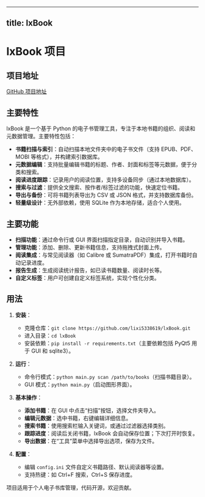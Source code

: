 
---
title: lxBook
---

# lxBook 项目

## 项目地址
[GitHub 项目地址](https://github.com/lixi5338619/lxBook)

## 主要特性
lxBook 是一个基于 Python 的电子书管理工具，专注于本地书籍的组织、阅读和元数据管理。主要特性包括：
- **书籍扫描与索引**：自动扫描本地文件夹中的电子书文件（支持 EPUB、PDF、MOBI 等格式），并构建索引数据库。
- **元数据编辑**：支持批量编辑书籍的标题、作者、封面和标签等元数据，便于分类和搜索。
- **阅读进度跟踪**：记录用户的阅读位置，支持多设备同步（通过本地数据库）。
- **搜索与过滤**：提供全文搜索、按作者/标签过滤的功能，快速定位书籍。
- **导出与备份**：可将书籍列表导出为 CSV 或 JSON 格式，并支持数据库备份。
- **轻量级设计**：无外部依赖，使用 SQLite 作为本地存储，适合个人使用。

## 主要功能
- **扫描功能**：通过命令行或 GUI 界面扫描指定目录，自动识别并导入书籍。
- **管理功能**：添加、删除、更新书籍信息，支持拖拽式封面上传。
- **阅读集成**：与常见阅读器（如 Calibre 或 SumatraPDF）集成，打开书籍时自动记录进度。
- **报告生成**：生成阅读统计报告，如已读书籍数量、阅读时长等。
- **自定义标签**：用户可创建自定义标签系统，实现个性化分类。

## 用法
1. **安装**：
   - 克隆仓库：`git clone https://github.com/lixi5338619/lxBook.git`
   - 进入目录：`cd lxBook`
   - 安装依赖：`pip install -r requirements.txt`（主要依赖包括 PyQt5 用于 GUI 和 sqlite3）。

2. **运行**：
   - 命令行模式：`python main.py scan /path/to/books`（扫描书籍目录）。
   - GUI 模式：`python main.py`（启动图形界面）。

3. **基本操作**：
   - **添加书籍**：在 GUI 中点击“扫描”按钮，选择文件夹导入。
   - **编辑元数据**：选中书籍，右键编辑详细信息。
   - **搜索书籍**：使用搜索栏输入关键词，或通过过滤器选择类别。
   - **跟踪进度**：阅读后关闭书籍，lxBook 会自动保存位置；下次打开时恢复。
   - **导出数据**：在“工具”菜单中选择导出选项，保存为文件。

4. **配置**：
   - 编辑 `config.ini` 文件自定义书籍路径、默认阅读器等设置。
   - 支持热键：如 Ctrl+F 搜索，Ctrl+S 保存进度。

项目适用于个人电子书库管理，代码开源，欢迎贡献。